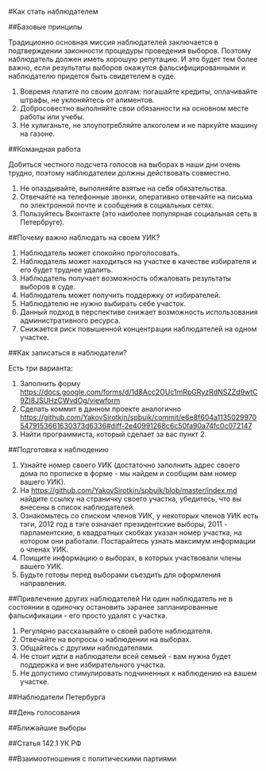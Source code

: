#Как стать наблюдателем

##Базовые принципы

Традиционно основная миссия наблюдателей заключается в подтверждении законности процедуры проведения выборов. Поэтому наблюдатель должен иметь хорошую репутацию. И это будет тем более важно, если результаты выборов окажутся фальсифицированными и наблюдателю придется быть свидетелем в суде.

1. Вовремя платите по своим долгам: погашайте кредиты, оплачивайте штрафы, не уклоняйтесь от алиментов.
2. Добросовестно выполняйте свои обязанности на основном месте работы или учебы.
3. Не хулиганьте, не злоупотребляйте алкоголем и не паркуйте машину на газоне.

##Командная работа

Добиться честного подсчета голосов на выборах в наши дни очень трудно, поэтому наблюдателеи должны действовать совместно.

1. Не опаздывайте, выполняйте взятые на себя обязательства.
2. Отвечайте на телефонные звонки, оперативно отвечайте на письма по электронной почте и сообщения в социальных сетях.
3. Пользуйтесь Вконтакте (это наиболее популярная социальная сеть в Петербруге).

##Почему важно наблюдать на своем УИК?

1. Наблюдатель может спокойно проголосовать.
2. Наблюдатель может находиться на участке в качестве избирателя и его будет труднее удалить.
3. Наблюдатель получает возможность обжаловать результаты выборов в суде.
4. Наблюдатель может получить поддержку от избирателей. 
5. Наблюдателю не нужно выбирать себе участок.
6. Данный подход в перспективе снижает возможность использования административного ресурса.
7. Снижается риск повышенной концентрации наблюдателей на одном участке.

##Как записаться в наблюдатели?

Есть три варианта:

1. Заполнить форму https://docs.google.com/forms/d/1d8Acc2OUc1mRpGRyzRdNSZZd9wtC9ZI8JSUHzCWvdOg/viewform
2. Сделать коммит в данном проекте аналогично https://github.com/YakovSirotkin/spbuik/commit/e6e8f604a11350299705479153661630373d6336#diff-2e40991268c6c50fa90a74fc0c072147
3. Найти программиста, который сделает за вас пункт 2.

##Подготовка к наблюдению

1. Узнайте номер своего УИК (достаточно заполнить адрес своего дома по прописке в форме - мы найдем и сообщим вам номер вашего УИК).
2. На https://github.com/YakovSirotkin/spbuik/blob/master/index.md найдите ссылку на страничку своего участка, убедитесь, что вы внесены в список наблюдателей.
3. Ознакомьтесь со списком членов УИК, у некоторых членов УИК есть тэги, 2012 год в тэге означает президентские выборы, 2011 - парламентские, в квадратных скобках указан номер участка, на котором они работали. Постарайтесь узнать максимум информации о членах УИК.
4. Поищите информацию о выборах, в которых участвовали члены вашего УИК. 
5. Будьте готовы перед выборами съездить для оформления направления.

##Привлечение других наблюдателей
Ни один наблюдатель не в состоянии в одиночку остановить заранее запланированные фальсификации - его просто удалят с участка. 

1. Регулярно рассказывайте о своей работе наблюдателя.
2. Отвечайте на вопросы о наблюдении на выборах.
3. Общайтесь с другими наблюдателями.
4. Не стоит идти в наблюдатели всей семьей - вам нужна будет поддержка и вне избирательного участка.
5. Не допустимо стимулировать подчиненных к наблюдению на вашем участке. 

##Наблюдатели Петербурга

##День голосования

##Ближайшие выборы

##Статья 142.1 УК РФ

##Взаимоотношения с политическими партиями
